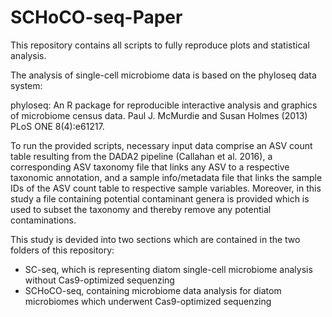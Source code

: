 # SCHoCO-seq-Paper
This repository contains all scripts to fully reproduce plots and statistical analysis.

The analysis of single-cell microbiome data is based on the phyloseq data system:

  phyloseq: An R package for reproducible interactive analysis and
  graphics of microbiome census data. Paul J. McMurdie and Susan
  Holmes (2013) PLoS ONE 8(4):e61217.

To run the provided scripts, necessary input data comprise an ASV count table resulting from the DADA2 pipeline (Callahan et al. 2016), a corresponding ASV taxonomy file that links any ASV to a respective taxonomic annotation, and a sample info/metadata file that links the sample IDs of the ASV count table to respective sample variables. Moreover, in this study a file containing potential contaminant genera is provided which is used to subset the taxonomy and thereby remove any potential contaminations.

This study is devided into two sections which are contained in the two folders of this repository: 
- SC-seq, which is representing diatom single-cell microbiome analysis without Cas9-optimized sequenzing
- SCHoCO-seq, containing microbiome data analysis for diatom microbiomes which underwent Cas9-optimized sequenzing
